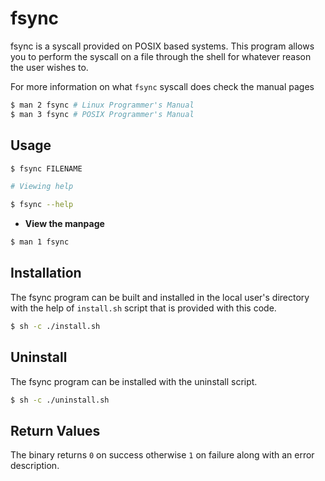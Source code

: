 # fsync

fsync is a syscall provided on POSIX based systems. This program allows you to
perform the syscall on a file through the shell for whatever reason the user wishes to.

For more information on what `fsync` syscall does check the manual pages

```sh
$ man 2 fsync # Linux Programmer's Manual
$ man 3 fsync # POSIX Programmer's Manual
```

## Usage

```sh
$ fsync FILENAME

# Viewing help

$ fsync --help
```

- **View the manpage**

```sh
$ man 1 fsync
```

## Installation

The fsync program can be built and installed in the local user's directory 
with the help of `install.sh` script that is provided with this code.

```sh
$ sh -c ./install.sh
```

## Uninstall

The fsync program can be installed with the uninstall script.

```sh
$ sh -c ./uninstall.sh
```

## Return Values

The binary returns `0` on success otherwise `1` on failure along with an error description.
